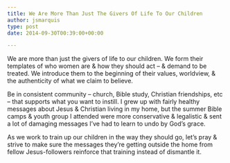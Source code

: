 ```yaml
---
title: We Are More Than Just The Givers Of Life To Our Children
author: jsmarquis
type: post
date: 2014-09-30T00:39:00+00:00

---
```

We are more than just the givers of life to our children. We form their templates of who women are & how they should act &#8211; & demand to be treated. We introduce them to the beginning of their values, worldview, & the authenticity of what we claim to believe.

Be in consistent community &#8211; church, Bible study, Christian friendships, etc &#8211; that supports what you want to instill. I grew up with fairly healthy messages about Jesus & Christian living in my home, but the summer Bible camps & youth group I attended were more conservative & legalistic & sent a lot of damaging messages I&#8217;ve had to learn to undo by God&#8217;s grace.

As we work to train up our children in the way they should go, let&#8217;s pray & strive to make sure the messages they&#8217;re getting outside the home from fellow Jesus-followers reinforce that training instead of dismantle it.